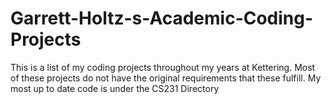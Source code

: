 # Garrett-Holtz-s-Academic-Coding-Projects
This is a list of my coding projects throughout my years at Kettering. Most of these projects do not have the original requirements that these fulfill.
My most up to date code is under the CS231 Directory
